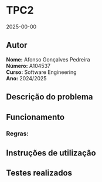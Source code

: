 # TPC2

2025-00-00

## Autor
**Nome:** Afonso Gonçalves Pedreira  
**Número:** A104537  
**Curso:** Software Engineering  
**Ano:** 2024/2025  

## Descrição do problema


## Funcionamento

### Regras:

## Instruções de utilização

## Testes realizados
